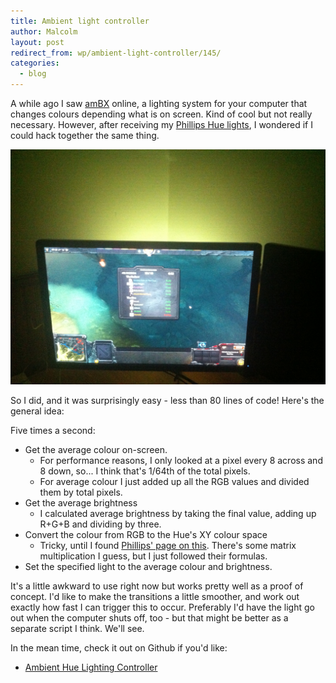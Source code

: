 ```yaml
---
title: Ambient light controller
author: Malcolm
layout: post
redirect_from: wp/ambient-light-controller/145/
categories:
  - blog
---
```


A while ago I saw [amBX][1] online, a lighting system for your computer that changes colours depending what is on screen. Kind of cool but not really necessary. However, after receiving my [Phillips Hue lights][2], I wondered if I could hack together the same thing.

![My lamp is placed behind my monitor](/assets/2013-04-21-22.27.49.jpg)


So I did, and it was surprisingly easy - less than 80 lines of code! Here's the general idea:

Five times a second:

  * Get the average colour on-screen.
      * For performance reasons, I only looked at a pixel every 8 across and 8 down, so... I think that's 1/64th of the total pixels.
      * For average colour I just added up all the RGB values and divided them by total pixels.
  * Get the average brightness 
      * I calculated average brightness by taking the final value, adding up R+G+B and dividing by three.
  * Convert the colour from RGB to the Hue's XY colour space 
      * Tricky, until I found [Phillips' page on this][3]. There's some matrix multiplication I guess, but I just followed their formulas.
  * Set the specified light to the average colour and brightness.

It's a little awkward to use right now but works pretty well as a proof of concept. I'd like to make the transitions a little smoother, and work out exactly how fast I can trigger this to occur. Preferably I'd have the light go out when the computer shuts off, too - but that might be better as a separate script I think. We'll see.

In the mean time, check it out on Github if you'd like:

  * [Ambient Hue Lighting Controller][4]

 [1]: http://www.ambx.com/
 [2]: http://www.meethue.com/en-US
 [3]: https://github.com/PhilipsHue/PhilipsHueSDKiOS/blob/master/ApplicationDesignNotes/RGB%20to%20xy%20Color%20conversion.md
 [4]: https://github.com/crummy/ambihue